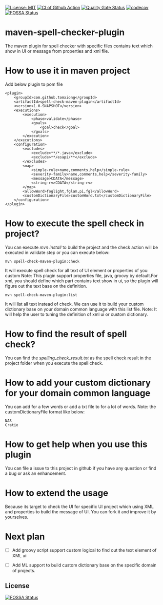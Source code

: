 [![License: MIT](https://img.shields.io/badge/License-MIT-blue.svg)](https://raw.githubusercontent.com/tomxiong/spell-check-maven-plugin/main/LICENSE)
[![CI of Github Action](https://github.com/tomxiong/spell-check-maven-plugin/actions/workflows/maven.yml/badge.svg)](https://github.com/tomxiong/spell-check-maven-plugin/actions/workflows/maven.yml)
[![Quality Gate Status](https://sonarcloud.io/api/project_badges/measure?project=tomxiong_spell-check-maven-plugin&metric=alert_status)](https://sonarcloud.io/dashboard?id=tomxiong_spell-check-maven-plugin)
[![codecov](https://codecov.io/gh/tomxiong/spell-check-maven-plugin/branch/main/graph/badge.svg?token=70MOH3JK5F)](https://codecov.io/gh/tomxiong/spell-check-maven-plugin)
[![FOSSA Status](https://app.fossa.com/api/projects/git%2Bgithub.com%2Ftomxiong%2Fspell-check-maven-plugin.svg?type=shield)](https://app.fossa.com/projects/git%2Bgithub.com%2Ftomxiong%2Fspell-check-maven-plugin?ref=badge_shield)

# maven-spell-checker-plugin
The maven plugin for spell checker with specific files contains text which show in UI or message
 from properties and xml file.

# How to use it in maven project
Add below plugin to pom file
```
<plugin>
    <groupId>com.github.tomxiong</groupId>
    <artifactId>spell-check-maven-plugin</artifactId>
    <version>1.0-SNAPSHOT</version>
    <executions>
        <execution>
            <phase>validate</phase>
            <goals>
                <goal>check</goal>
            </goals>
        </execution>
    </executions>
    <configuration>
        <excludes>
            <exclude>**/*.java</exclude>
            <exclude>**/esapi/**</exclude>
        </excludes>
        <map>
            <simple-rule>name,comments,help</simple-rule>
            <severity-family>name,comments,help</severity-family>
            <message>CDATA</message>
            <string-rv>CDATA</string-rv>
        </map>
        <allowWord>foglight,fglam,pi,fgl</allowWord>
        <customDictionaryFile>customWord.txt</customDictionaryFile>
    </configuration>
</plugin>
```
# How to execute the spell check in project?
You can execute *mvn install* to build the project and the check action will be executed in validate step or you can execute below:
```
mvn spell-check-maven-plugin:check
```
It will execute spell check for all text of UI element or properties of you custom
Note: This plugin support properties file, java, groovy by default.For xml, you should define which part contains text show in ui, so the plugin will figure out the text base on the definition.  
```
mvn spell-check-maven-plugin:list
```
It will list all text instead of check. We can use it to build your custom dictionary base on your domain common language with this list file.
Note: It will help the user to tuning the definition of xml ui or custom dictionary.

# How to find the result of spell check?
You can find the _spelling_check_result.txt_ as the spell check result in the project folder when you execute the spell check.

# How to add your custom dictionary for your domain common language
You can add *<allowword>* for a few words or add a txt file to *<customeDictionaryFile>* for a lot of words.
Note: the customDictionaryFile format like below:
```
NAS
Cratio
```

# How to get help when you use this plugin
You can file a issue to this project in github if you have any question or find a bug or ask an enhancement. 

# How to extend the usage
Because its target to check the UI for specific UI project which using XML and properties to build the message of UI.
You can fork it and improve it by yourselves.

# Next plan
- [ ] Add groovy script support custom logical to find out the text element of XML ui
- [ ] Add ML support to build custom dictionary base on the specific domain of projects. 


## License
[![FOSSA Status](https://app.fossa.com/api/projects/git%2Bgithub.com%2Ftomxiong%2Fspell-check-maven-plugin.svg?type=large)](https://app.fossa.com/projects/git%2Bgithub.com%2Ftomxiong%2Fspell-check-maven-plugin?ref=badge_large)